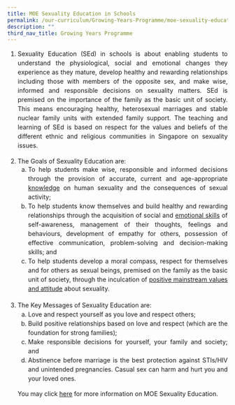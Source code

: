 ```yaml
---
title: MOE Sexuality Education in Schools
permalink: /our-curriculum/Growing-Years-Programme/moe-sexuality-education-in-schools/
description: ""
third_nav_title: Growing Years Programme
---
```

<ol>
	<li style="line-height:1.5; text-align:justify">Sexuality Education (SEd) in schools is about enabling students to understand the physiological, social and emotional changes they experience as they mature, develop healthy and rewarding relationships including those with members of the opposite sex, and make wise, informed and responsible decisions on sexuality matters. SEd is premised on the importance of the family as the basic unit of society. This means encouraging healthy, heterosexual marriages and stable nuclear family units with extended family support. The teaching and learning of SEd is based on respect for the values and beliefs of the different ethnic and religious communities in Singapore on sexuality issues.</li><br>
<li style="text-align:justify">The Goals of Sexuality Education are:
	<ol style="list-style:lower-alpha;">
	<li style="line-height:1.5; text-align:justify">To help students make wise, responsible and informed decisions through the provision of accurate, current and age-appropriate <u>knowledge</u> on human sexuality and the consequences of sexual activity;</li>
		<li style="line-height:1.5; text-align:justify">To help students know themselves and build healthy and rewarding relationships through the acquisition of social and <u>emotional skills</u> of self-awareness, management of their thoughts, feelings and behaviours, development of empathy for others, possession of effective communication, problem-solving and decision-making skills; and</li>
<li style="line-height:1.5; text-align:justify">To help students develop a moral compass, respect for themselves and for others as sexual beings, premised on the family as the basic unit of society, through the inculcation of <u>positive mainstream values and attitude</u> about sexuality.</li></ol><br>
<li style="line-height:1.5; text-align:justify">The Key Messages of Sexuality Education are:   
<ol style="list-style:lower-alpha;">
	<li style="line-height:1.5; text-align:justify">Love and respect yourself as you love and respect others;</li>  
	<li style="line-height:1.5; text-align:justify">Build positive relationships based on love and respect (which are the foundation for strong families);</li>
<li style="line-height:1.5; text-align:justify">Make responsible decisions for yourself, your family and society; and</li>   
<li style="line-height:1.5; text-align:justify">Abstinence before marriage is the best protection against STIs/HIV and unintended pregnancies. Casual sex can harm and hurt you and your loved ones.</li></ol>

<p>You may click <a href="https://www.moe.gov.sg/programmes/sexuality-education" target="_blank">here</a> for more information on MOE Sexuality Education.</p>